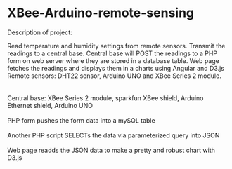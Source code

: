 # XBee-Arduino-remote-sensing
Description of project:

Read temperature and humidity settings from remote sensors.  Transmit the readings to a central base.  Central base will POST the readings to a PHP form on web server where they are stored in a database table.  Web page fetches the readings and displays them in a charts using Angular and D3.js
<br>
Remote sensors: DHT22 sensor, Arduino UNO and XBee Series 2 module.  
<br>
<br>
Central base: XBee Series 2 module, sparkfun XBee shield, Arduino Ethernet shield, Arduino UNO
<br>
<br>
PHP form pushes the form data into a mySQL table
<br>
<br>
Another PHP script SELECTs the data via parameterized query into JSON
<br>
<br>
Web page readds the JSON data to make a pretty and robust chart with D3.js

